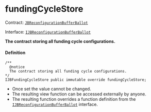 # fundingCycleStore

Contract: [`JBReconfigurationBufferBallot`](/docs/v4/deprecated/v2/contracts/or-ballots/jbreconfigurationbufferballot)

Interface: [`IJBReconfigurationBufferBallot`](/docs/v4/deprecated/v2/interfaces/ijbfundingcycleballot)

**The contract storing all funding cycle configurations.**

#### Definition

```
/**
  @notice
  The contract storing all funding cycle configurations.
*/
IJBFundingCycleStore public immutable override fundingCycleStore;
```

* Once set the value cannot be changed.
* The resulting view function can be accessed externally by anyone.
* The resulting function overrides a function definition from the [`IJBReconfigurationBufferBallot`](/docs/v4/deprecated/v2/interfaces/ijbreconfigurationbufferballot.md) interface.
